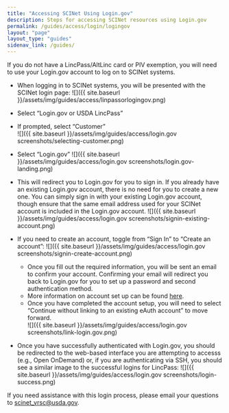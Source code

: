 ```yaml
---
title: "Accessing SCINet Using Login.gov"
description: Steps for accessing SCINet resources using Login.gov
permalink: /guides/access/login/logingov
layout: "page"
layout_type: "guides"
sidenav_link: /guides/
---
```


If you do not have a LincPass/AltLinc card or PIV exemption, you will need to use your Login.gov account to log on to SCINet systems.

- When logging in to SCINet systems, you will be presented with the SCINet login page: 
  ![]({{ site.baseurl }}/assets/img/guides/access/linpassorlogingov.png)

- Select “Login.gov or USDA LincPass”
- If prompted, select “Customer”  
  ![]({{ site.baseurl }}/assets/img/guides/access/login.gov screenshots/selecting-customer.png)

- Select “Login.gov”
  ![]({{ site.baseurl }}/assets/img/guides/access/login.gov screenshots/login.gov-landing.png)

- This will redirect you to Login.gov for you to sign in. If you already have an existing Login.gov account, there is no need for you to create a new one. You can simply sign in with your existing Login.gov account, though ensure that the same email address used for your SCINet account is included in the Login.gov account.
  ![]({{ site.baseurl }}/assets/img/guides/access/login.gov screenshots/signin-existing-account.png)

- If you need to create an account, toggle from “Sign In” to “Create an account”:
  ![]({{ site.baseurl }}/assets/img/guides/access/login.gov screenshots/signin-create-account.png)

  - Once you fill out the required information, you will be sent an email to confirm your account.  Confirming your email will redirect you back to Login.gov for you to set up a password and second authentication method. 
  - More information on account set up can be found [here](https://www.login.gov/help/get-started/create-your-account/).
  - Once you have completed the account setup, you will need to select “Continue without linking to an existing eAuth account” to move forward.  
    ![]({{ site.baseurl }}/assets/img/guides/access/login.gov screenshots/link-login.gov.png)

- Once you have successfully authenticated with Login.gov, you should be redirected to the web-based interface you are attempting to accesss (e.g., Open OnDemand) or, if you are authenticating via SSH, you should see a similar image to the successful logins for LincPass: 
  ![]({{ site.baseurl }}/assets/img/guides/access/login.gov screenshots/login-success.png)

If you need assistance with this login process, please email your questions to [scinet_vrsc@usda.gov](scinet_vrsc@usda.gov). 
